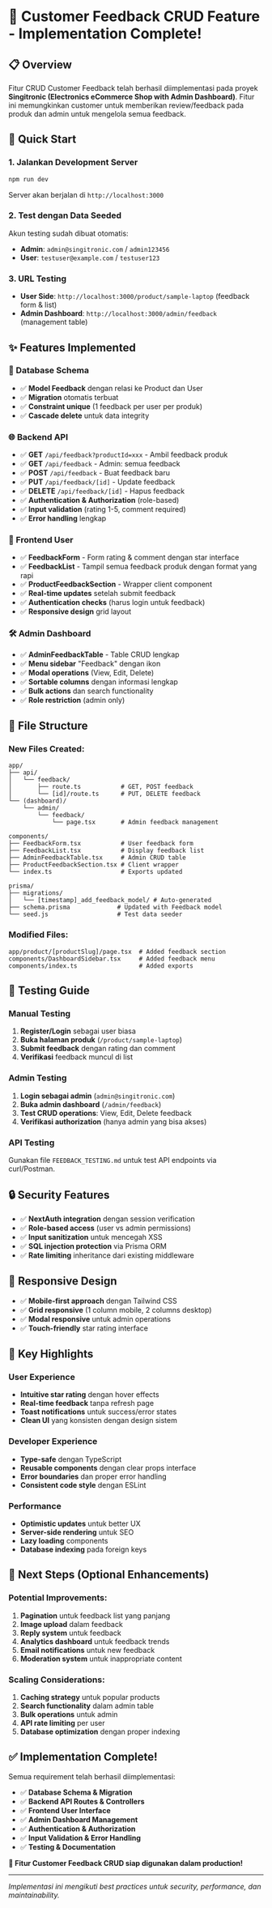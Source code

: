 # 🎯 Customer Feedback CRUD Feature - Implementation Complete!

## 📋 Overview

Fitur CRUD Customer Feedback telah berhasil diimplementasi pada proyek **Singitronic (Electronics eCommerce Shop with Admin Dashboard)**. Fitur ini memungkinkan customer untuk memberikan review/feedback pada produk dan admin untuk mengelola semua feedback.

## 🚀 Quick Start

### 1. Jalankan Development Server

```bash
npm run dev
```

Server akan berjalan di `http://localhost:3000`

### 2. Test dengan Data Seeded

Akun testing sudah dibuat otomatis:

- **Admin**: `admin@singitronic.com` / `admin123456`
- **User**: `testuser@example.com` / `testuser123`

### 3. URL Testing

- **User Side**: `http://localhost:3000/product/sample-laptop` (feedback form & list)
- **Admin Dashboard**: `http://localhost:3000/admin/feedback` (management table)

## ✨ Features Implemented

### 🔧 Database Schema

- ✅ **Model Feedback** dengan relasi ke Product dan User
- ✅ **Migration** otomatis terbuat
- ✅ **Constraint unique** (1 feedback per user per produk)
- ✅ **Cascade delete** untuk data integrity

### 🌐 Backend API

- ✅ **GET** `/api/feedback?productId=xxx` - Ambil feedback produk
- ✅ **GET** `/api/feedback` - Admin: semua feedback
- ✅ **POST** `/api/feedback` - Buat feedback baru
- ✅ **PUT** `/api/feedback/[id]` - Update feedback
- ✅ **DELETE** `/api/feedback/[id]` - Hapus feedback
- ✅ **Authentication & Authorization** (role-based)
- ✅ **Input validation** (rating 1-5, comment required)
- ✅ **Error handling** lengkap

### 🎨 Frontend User

- ✅ **FeedbackForm** - Form rating & comment dengan star interface
- ✅ **FeedbackList** - Tampil semua feedback produk dengan format yang rapi
- ✅ **ProductFeedbackSection** - Wrapper client component
- ✅ **Real-time updates** setelah submit feedback
- ✅ **Authentication checks** (harus login untuk feedback)
- ✅ **Responsive design** grid layout

### 🛠️ Admin Dashboard

- ✅ **AdminFeedbackTable** - Table CRUD lengkap
- ✅ **Menu sidebar** "Feedback" dengan ikon
- ✅ **Modal operations** (View, Edit, Delete)
- ✅ **Sortable columns** dengan informasi lengkap
- ✅ **Bulk actions** dan search functionality
- ✅ **Role restriction** (admin only)

## 📁 File Structure

### New Files Created:

```
app/
├── api/
│   └── feedback/
│       ├── route.ts           # GET, POST feedback
│       └── [id]/route.ts      # PUT, DELETE feedback
└── (dashboard)/
    └── admin/
        └── feedback/
            └── page.tsx       # Admin feedback management

components/
├── FeedbackForm.tsx           # User feedback form
├── FeedbackList.tsx           # Display feedback list
├── AdminFeedbackTable.tsx     # Admin CRUD table
├── ProductFeedbackSection.tsx # Client wrapper
└── index.ts                   # Exports updated

prisma/
├── migrations/
│   └── [timestamp]_add_feedback_model/ # Auto-generated
├── schema.prisma             # Updated with Feedback model
└── seed.js                   # Test data seeder
```

### Modified Files:

```
app/product/[productSlug]/page.tsx  # Added feedback section
components/DashboardSidebar.tsx     # Added feedback menu
components/index.ts                 # Added exports
```

## 🧪 Testing Guide

### Manual Testing

1. **Register/Login** sebagai user biasa
2. **Buka halaman produk** (`/product/sample-laptop`)
3. **Submit feedback** dengan rating dan comment
4. **Verifikasi** feedback muncul di list

### Admin Testing

1. **Login sebagai admin** (`admin@singitronic.com`)
2. **Buka admin dashboard** (`/admin/feedback`)
3. **Test CRUD operations**: View, Edit, Delete feedback
4. **Verifikasi authorization** (hanya admin yang bisa akses)

### API Testing

Gunakan file `FEEDBACK_TESTING.md` untuk test API endpoints via curl/Postman.

## 🔒 Security Features

- ✅ **NextAuth integration** dengan session verification
- ✅ **Role-based access** (user vs admin permissions)
- ✅ **Input sanitization** untuk mencegah XSS
- ✅ **SQL injection protection** via Prisma ORM
- ✅ **Rate limiting** inheritance dari existing middleware

## 📱 Responsive Design

- ✅ **Mobile-first approach** dengan Tailwind CSS
- ✅ **Grid responsive** (1 column mobile, 2 columns desktop)
- ✅ **Modal responsive** untuk admin operations
- ✅ **Touch-friendly** star rating interface

## 🎯 Key Highlights

### User Experience

- **Intuitive star rating** dengan hover effects
- **Real-time feedback** tanpa refresh page
- **Toast notifications** untuk success/error states
- **Clean UI** yang konsisten dengan design sistem

### Developer Experience

- **Type-safe** dengan TypeScript
- **Reusable components** dengan clear props interface
- **Error boundaries** dan proper error handling
- **Consistent code style** dengan ESLint

### Performance

- **Optimistic updates** untuk better UX
- **Server-side rendering** untuk SEO
- **Lazy loading** components
- **Database indexing** pada foreign keys

## 🚀 Next Steps (Optional Enhancements)

### Potential Improvements:

1. **Pagination** untuk feedback list yang panjang
2. **Image upload** dalam feedback
3. **Reply system** untuk feedback
4. **Analytics dashboard** untuk feedback trends
5. **Email notifications** untuk new feedback
6. **Moderation system** untuk inappropriate content

### Scaling Considerations:

1. **Caching strategy** untuk popular products
2. **Search functionality** dalam admin table
3. **Bulk operations** untuk admin
4. **API rate limiting** per user
5. **Database optimization** dengan proper indexing

## ✅ Implementation Complete!

Semua requirement telah berhasil diimplementasi:

- ✅ **Database Schema & Migration**
- ✅ **Backend API Routes & Controllers**
- ✅ **Frontend User Interface**
- ✅ **Admin Dashboard Management**
- ✅ **Authentication & Authorization**
- ✅ **Input Validation & Error Handling**
- ✅ **Testing & Documentation**

**🎉 Fitur Customer Feedback CRUD siap digunakan dalam production!**

---

_Implementasi ini mengikuti best practices untuk security, performance, dan maintainability._
